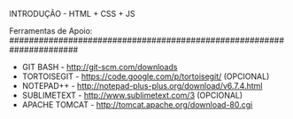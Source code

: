 INTRODUÇÃO - HTML + CSS + JS

Ferramentas de Apoio:
######################################################################

* GIT BASH - http://git-scm.com/downloads
* TORTOISEGIT - https://code.google.com/p/tortoisegit/  (OPCIONAL)
* NOTEPAD++ - http://notepad-plus-plus.org/download/v6.7.4.html
* SUBLIMETEXT - http://www.sublimetext.com/3  (OPCIONAL)
* APACHE TOMCAT - http://tomcat.apache.org/download-80.cgi
